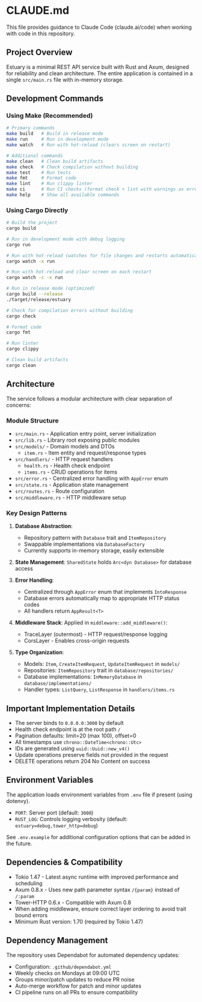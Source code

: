 # CLAUDE.md

This file provides guidance to Claude Code (claude.ai/code) when working with code in this repository.

## Project Overview

Estuary is a minimal REST API service built with Rust and Axum, designed for reliability and clean architecture. The entire application is contained in a single `src/main.rs` file with in-memory storage.

## Development Commands

### Using Make (Recommended)
```bash
# Primary commands
make build   # Build in release mode
make run     # Run in development mode
make watch   # Run with hot-reload (clears screen on restart)

# Additional commands
make clean   # Clean build artifacts
make check   # Check compilation without building
make test    # Run tests
make fmt     # Format code
make lint    # Run clippy linter
make ci      # Run CI checks (format check + lint with warnings as errors)
make help    # Show all available commands
```

### Using Cargo Directly
```bash
# Build the project
cargo build

# Run in development mode with debug logging
cargo run

# Run with hot-reload (watches for file changes and restarts automatically)
cargo watch -x run

# Run with hot-reload and clear screen on each restart
cargo watch -c -x run

# Run in release mode (optimized)
cargo build --release
./target/release/estuary

# Check for compilation errors without building
cargo check

# Format code
cargo fmt

# Run linter
cargo clippy

# Clean build artifacts
cargo clean
```

## Architecture

The service follows a modular architecture with clear separation of concerns:

### Module Structure
- `src/main.rs` - Application entry point, server initialization
- `src/lib.rs` - Library root exposing public modules
- `src/models/` - Domain models and DTOs
  - `item.rs` - Item entity and request/response types
- `src/handlers/` - HTTP request handlers
  - `health.rs` - Health check endpoint
  - `items.rs` - CRUD operations for items
- `src/error.rs` - Centralized error handling with `AppError` enum
- `src/state.rs` - Application state management
- `src/routes.rs` - Route configuration
- `src/middleware.rs` - HTTP middleware setup

### Key Design Patterns

1. **Database Abstraction**: 
   - Repository pattern with `Database` trait and `ItemRepository`
   - Swappable implementations via `DatabaseFactory`
   - Currently supports in-memory storage, easily extensible

2. **State Management**: `SharedState` holds `Arc<dyn Database>` for database access

3. **Error Handling**: 
   - Centralized through `AppError` enum that implements `IntoResponse`
   - Database errors automatically map to appropriate HTTP status codes
   - All handlers return `AppResult<T>`

4. **Middleware Stack**: Applied in `middleware::add_middleware()`:
   - TraceLayer (outermost) - HTTP request/response logging
   - CorsLayer - Enables cross-origin requests
   
5. **Type Organization**: 
   - Models: `Item`, `CreateItemRequest`, `UpdateItemRequest` in `models/`
   - Repositories: `ItemRepository` trait in `database/repositories/`
   - Database implementations: `InMemoryDatabase` in `database/implementations/`
   - Handler types: `ListQuery`, `ListResponse` in `handlers/items.rs`

## Important Implementation Details

- The server binds to `0.0.0.0:3000` by default
- Health check endpoint is at the root path `/`
- Pagination defaults: limit=20 (max 100), offset=0
- All timestamps use `chrono::DateTime<chrono::Utc>`
- IDs are generated using `uuid::Uuid::new_v4()`
- Update operations preserve fields not provided in the request
- DELETE operations return 204 No Content on success

## Environment Variables

The application loads environment variables from `.env` file if present (using dotenvy).

- `PORT`: Server port (default: `3000`)
- `RUST_LOG`: Controls logging verbosity (default: `estuary=debug,tower_http=debug`)

See `.env.example` for additional configuration options that can be added in the future.

## Dependencies & Compatibility

- Tokio 1.47 - Latest async runtime with improved performance and scheduling
- Axum 0.8.x - Uses new path parameter syntax `/{param}` instead of `/:param`
- Tower-HTTP 0.6.x - Compatible with Axum 0.8
- When adding middleware, ensure correct layer ordering to avoid trait bound errors
- Minimum Rust version: 1.70 (required by Tokio 1.47)

## Dependency Management

The repository uses Dependabot for automated dependency updates:
- Configuration: `.github/dependabot.yml`
- Weekly checks on Mondays at 09:00 UTC
- Groups minor/patch updates to reduce PR noise
- Auto-merge workflow for patch and minor updates
- CI pipeline runs on all PRs to ensure compatibility